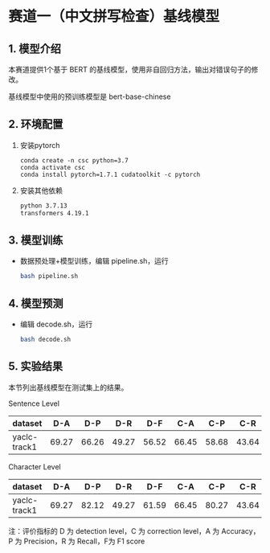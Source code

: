 # 赛道一（中文拼写检查）基线模型

## 1. 模型介绍

本赛道提供1个基于 BERT 的基线模型，使用非自回归方法，输出对错误句子的修改。

基线模型中使用的预训练模型是 bert-base-chinese

## 2. 环境配置

1. 安装pytorch
   
   ```
   conda create -n csc python=3.7
   conda activate csc
   conda install pytorch=1.7.1 cudatoolkit -c pytorch
   ```

2. 安装其他依赖
   
   ```bash
   python 3.7.13
   transformers 4.19.1
   ```

## 3. 模型训练

- 数据预处理+模型训练，编辑 pipeline.sh，运行
  
  ```bash
  bash pipeline.sh
  ```

## 4. 模型预测

- 编辑 decode.sh，运行
  
  ```bash
  bash decode.sh
  ```

## 5. 实验结果

本节列出基线模型在测试集上的结果。

Sentence Level 

| dataset      | D-A   | D-P   | D-R   | D-F   | C-A   | C-P   | C-R   | C-F   |
| ------------ | ----- | ----- | ----- | ----- | ----- | ----- | ----- | ----- |
| yaclc-track1 | 69.27 | 66.26 | 49.27 | 56.52 | 66.45 | 58.68 | 43.64 | 50.05 |

Character Level

| dataset      | D-A   | D-P   | D-R   | D-F   | C-A   | C-P   | C-R   | C-F   |
| ------------ | ----- | ----- | ----- | ----- | ----- | ----- | ----- | ----- |
| yaclc-track1 | 69.27 | 82.12 | 49.27 | 61.59 | 66.45 | 80.27 | 43.64 | 56.54 |

注：评价指标的 D 为 detection level，C 为 correction level，A 为 Accuracy，P 为 Precision，R 为 Recall，F为 F1 score
